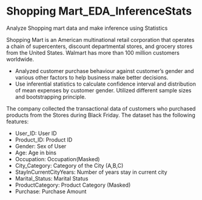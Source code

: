 # Shopping Mart_EDA_InferenceStats
Analyze Shopping mart data and make inference using Statistics

Shopping Mart is an American multinational retail corporation that operates a chain of supercenters, discount departmental stores, and grocery stores from the United States. Walmart has more than 100 million customers worldwide.

- Analyzed customer purchase behaviour against customer’s gender and various other factors to help business make better decisions.
- Use inferential statistics to calculate confidence interval and distribution of mean expenses by customer gender. Utilized different sample sizes and bootstrapping principle.

The company collected the transactional data of customers who purchased products from the Stores during Black Friday. The dataset has the following features:

- User_ID:	User ID
- Product_ID:	Product ID
- Gender:	Sex of User
- Age:	Age in bins
- Occupation:	Occupation(Masked)
- City_Category:	Category of the City (A,B,C)
- StayInCurrentCityYears:	Number of years stay in current city
- Marital_Status:	Marital Status
- ProductCategory:	Product Category (Masked)
- Purchase:	Purchase Amount
